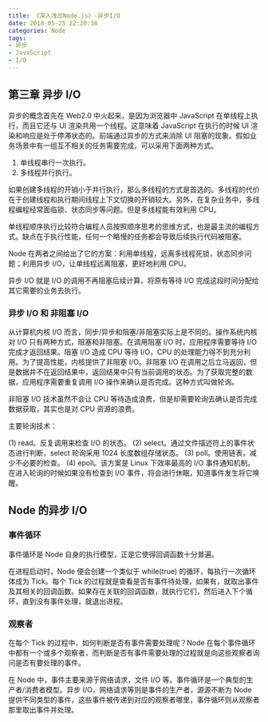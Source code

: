 ```yaml
---
title: 《深入浅出Node.js》-异步I/O
date: 2018-05-25 22:20:38
categories: Node
tags:
- 异步
- JavaScript
- I/O    
---
```


## 第三章 异步 I/O

异步的概念首先在 Web2.0 中火起来，是因为浏览器中 JavaScript 在单线程上执行，而且它还与 UI 渲染共用一个线程。这意味着 JavaScript 在执行的时候 UI 渲染和响应是处于停滞状态的。前端通过异步的方式来消除 UI 阻塞的现象。假如业务场景中有一组互不相关的任务需要完成，可以采用下面两种方式。

1. 单线程串行一次执行。
2. 多线程并行执行。

如果创建多线程的开销小于并行执行，那么多线程的方式是首选的。多线程的代价在于创建线程和执行期间线程上下文切换的开销较大。另外，在复杂业务中，多线程编程经常面临锁、状态同步等问题。但是多线程能有效利用 CPU。

单线程顺序执行比较符合编程人员按照顺序思考的思维方式，也是最主流的编程方式。缺点在于执行性能，任何一个略慢的任务都会导致后续执行代码被阻塞。

Node 在两者之间给出了它的方案：利用单线程，远离多线程死锁，状态同步问题；利用异步 I/O，让单线程远离阻塞，更好地利用 CPU。

异步 I/O 就是 I/O 的调用不再阻塞后续计算，将原有等待 I/O 完成这段时间分配给其它需要的业务去执行。

<!--more-->

### 异步 I/O 和 非阻塞 I/O

从计算机内核 I/O 而言，同步/异步和阻塞/非阻塞实际上是不同的。操作系统内核对 I/O 只有两种方式，阻塞和非阻塞。在调用阻塞 I/O 时，应用程序需要等待 I/O 完成才返回结果。阻塞 I/O 造成 CPU 等待 I/O，CPU 的处理能力得不到充分利用。为了提高性能，内核提供了非阻塞 I/O。非阻塞 I/O 在调用之后立马返回，但是数据并不在返回结果中，返回结果中只有当前调用的状态。为了获取完整的数据，应用程序需要重复调用 I/O 操作来确认是否完成。这种方式叫做轮询。

非阻塞 I/O 技术虽然不会让 CPU 等待造成浪费，但是却需要轮询去确认是否完成数据获取，其实也是对 CPU 资源的浪费。

主要轮询技术：

(1) read。反复调用来检查 I/O 的状态。
(2) select。通过文件描述符上的事件状态进行判断，select 轮询采用 1024 长度数组存储状态。
(3) poll。使用链表，减少不必要的检查。
(4) epoll。该方案是 Linux 下效率最高的 I/O 事件通知机制。在进入轮询的时候如果没有检查到 I/O 事件，将会进行休眠，知道事件发生将它唤醒。

## Node 的异步 I/O

### 事件循环

事件循环是 Node 自身的执行模型，正是它使得回调函数十分普遍。

在进程启动时，Node 便会创建一个类似于 while(true) 的循环，每执行一次循环体成为 Tick。每个 Tick 的过程就是查看是否有事件待处理，如果有，就取出事件及其相关的回调函数。如果存在关联的回调函数，就执行它们，然后进入下个循环，直到没有事件处理，就退出进程。

### 观察者

在每个 Tick 的过程中，如何判断是否有事件需要处理呢？Node 在每个事件循环中都有一个或多个观察者，而判断是否有事件需要处理的过程就是向这些观察者询问是否有要处理的事件。

在 Node 中，事件主要来源于网络请求，文件 I/O 等。事件循环是一个典型的生产者/消费者模型。异步 I/O，网络请求等则是事件的生产者，源源不断为 Node 提供不同类型的事件，这些事件被传递到对应的观察者哪里，事件循环则从观察者那里取出事件并处理。
